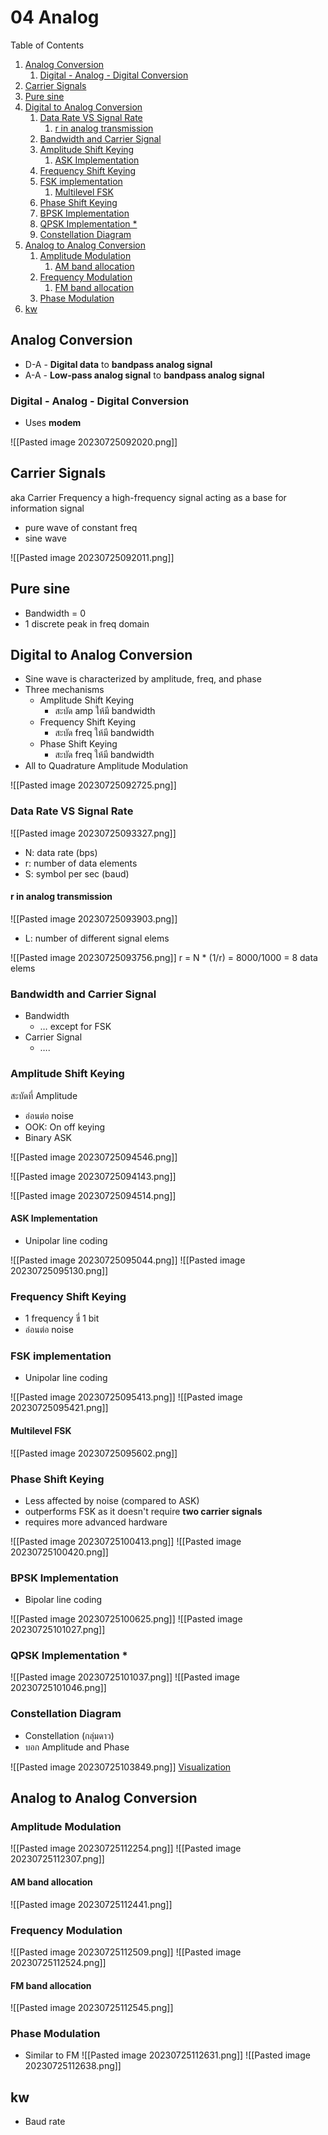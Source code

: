 # 04 Analog

Table of Contents

1. [Analog Conversion](#Analog%20Conversion)
	1. [Digital - Analog - Digital Conversion](#Digital%20-%20Analog%20-%20Digital%20Conversion)
2. [Carrier Signals](#Carrier%20Signals)
3. [Pure sine](#Pure%20sine)
4. [Digital to Analog Conversion](#Digital%20to%20Analog%20Conversion)
	1. [Data Rate VS Signal Rate](#Data%20Rate%20VS%20Signal%20Rate)
		1. [r in analog transmission](#r%20in%20analog%20transmission)
	2. [Bandwidth and Carrier Signal](#Bandwidth%20and%20Carrier%20Signal)
	3. [Amplitude Shift Keying](#Amplitude%20Shift%20Keying)
		1. [ASK Implementation](#ASK%20Implementation)
	4. [Frequency Shift Keying](#Frequency%20Shift%20Keying)
	5. [FSK implementation](#FSK%20implementation)
		1. [Multilevel FSK](#Multilevel%20FSK)
	6. [Phase Shift Keying](#Phase%20Shift%20Keying)
	7. [BPSK Implementation](#BPSK%20Implementation)
	8. [QPSK Implementation *](#QPSK%20Implementation%20*)
	9. [Constellation Diagram](#Constellation%20Diagram)
5. [Analog to Analog Conversion](#Analog%20to%20Analog%20Conversion)
	1. [Amplitude Modulation](#Amplitude%20Modulation)
		1. [AM band allocation](#AM%20band%20allocation)
	2. [Frequency Modulation](#Frequency%20Modulation)
		1. [FM band allocation](#FM%20band%20allocation)
	3. [Phase Modulation](#Phase%20Modulation)
6. [kw](#kw)

## Analog Conversion

- D-A - **Digital data** to **bandpass analog signal**
- A-A - **Low-pass analog signal** to **bandpass analog signal**

### Digital - Analog - Digital Conversion

- Uses **modem**

![[Pasted image 20230725092020.png]]

## Carrier Signals

aka Carrier Frequency
a high-frequency signal acting as a base for information signal

- pure wave of constant freq
- sine wave

![[Pasted image 20230725092011.png]]

## Pure sine

- Bandwidth = 0
- 1 discrete peak in freq domain

## Digital to Analog Conversion

- Sine wave is characterized by amplitude, freq, and phase
- Three mechanisms
	- Amplitude Shift Keying
		- สะบัด amp ให้มี bandwidth
	- Frequency Shift Keying
		- สะบัด freq ให้มี bandwidth
	- Phase Shift Keying
		- สะบัด freq ให้มี bandwidth
- All to Quadrature Amplitude Modulation

![[Pasted image 20230725092725.png]]

### Data Rate VS Signal Rate

![[Pasted image 20230725093327.png]]

- N: data rate (bps)
- r: number of data elements
- S: symbol per sec (baud)

#### r in analog transmission

![[Pasted image 20230725093903.png]]

- L: number of different signal elems

![[Pasted image 20230725093756.png]]
r = N * (1/r) = 8000/1000 = 8 data elems

### Bandwidth and Carrier Signal

- Bandwidth
	- … except for FSK
- Carrier Signal
	- ….

### Amplitude Shift Keying

สะบัดที่ Amplitude

- อ่อนต่อ noise
- OOK: On off keying
- Binary ASK

![[Pasted image 20230725094546.png]]

![[Pasted image 20230725094143.png]]

![[Pasted image 20230725094514.png]]

#### ASK Implementation

- Unipolar line coding

![[Pasted image 20230725095044.png]]
![[Pasted image 20230725095130.png]]

### Frequency Shift Keying

- 1 frequency ขี่ 1 bit
- อ่อนต่อ noise

### FSK implementation

- Unipolar line coding

![[Pasted image 20230725095413.png]]
![[Pasted image 20230725095421.png]]

#### Multilevel FSK

![[Pasted image 20230725095602.png]]

### Phase Shift Keying

- Less affected by noise (compared to ASK)
- outperforms FSK as it doesn't require **two carrier signals**
- requires more advanced hardware

![[Pasted image 20230725100413.png]]
![[Pasted image 20230725100420.png]]

### BPSK Implementation

- Bipolar line coding

![[Pasted image 20230725100625.png]]
![[Pasted image 20230725101027.png]]

### QPSK Implementation *

![[Pasted image 20230725101037.png]]
![[Pasted image 20230725101046.png]]

### Constellation Diagram

- Constellation (กลุ่มดาว)
- บอก Amplitude and Phase

![[Pasted image 20230725103849.png]]
[Visualization](https://www.cpe.ku.ac.th/~cpj/204325/tools/phasor/)

## Analog to Analog Conversion

### Amplitude Modulation

![[Pasted image 20230725112254.png]]
![[Pasted image 20230725112307.png]]

#### AM band allocation

![[Pasted image 20230725112441.png]]

### Frequency Modulation

![[Pasted image 20230725112509.png]]
![[Pasted image 20230725112524.png]]

#### FM band allocation

![[Pasted image 20230725112545.png]]

### Phase Modulation

- Similar to FM
![[Pasted image 20230725112631.png]]
![[Pasted image 20230725112638.png]]

## kw

- Baud rate
